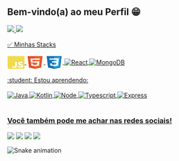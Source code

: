 ## Bem-vindo(a) ao meu Perfil 😁

 <div>
  <a href="https://github.com/alex-angelos/">
  <img height="180em" src="https://github-readme-stats.vercel.app/api?username=alex-angelos&show_icons=true&theme=tokyonight&include_all_commits=true&count_private=true"/>
  <img height="180em" src="https://github-readme-stats.vercel.app/api/top-langs/?username=alex-angelos&layout=compact&langs_count=6&theme=tokyonight"/>
</div>
 <br/>
 ✅ Minhas Stacks
<div style="display: inline_block"><br>
  <img align="center" alt="Js" height="30" width="40" src="https://raw.githubusercontent.com/devicons/devicon/master/icons/javascript/javascript-plain.svg">
  <img align="center" alt="HTML" height="30" width="40" src="https://raw.githubusercontent.com/devicons/devicon/master/icons/html5/html5-original.svg">
  <img align="center" alt="CSS" height="30" width="40" src="https://raw.githubusercontent.com/devicons/devicon/master/icons/css3/css3-original.svg">
  <img align="center" alt="React" height="30" width="40" src=https://cdn.jsdelivr.net/gh/devicons/devicon/icons/react/react-original.svg />
 <img align="center" alt="MongoDB" height="30" width="40"src="https://cdn.jsdelivr.net/gh/devicons/devicon/icons/mongodb/mongodb-plain-wordmark.svg" />
</div>
 
 <br/>
 :student: Estou aprendendo:
 <div style="display: inline_block"><br>
  <img align="center" alt="Java" height="30" width="40" src="https://cdn.jsdelivr.net/gh/devicons/devicon/icons/java/java-original.svg">
  <img align="center" alt="Kotlin" height="30" width="40" src="https://cdn.jsdelivr.net/gh/devicons/devicon/icons/kotlin/kotlin-original.svg">
  <img align="center" alt="Node" height="30" width="40" src="https://cdn.jsdelivr.net/gh/devicons/devicon/icons/nodejs/nodejs-original.svg">
 <img align="center" alt="Typescript" height="30" width="40"src="https://cdn.jsdelivr.net/gh/devicons/devicon/icons/typescript/typescript-original.svg" />
  <img align="center" alt="Express" height="30" width="40" src="https://cdn.jsdelivr.net/gh/devicons/devicon/icons/express/express-original.svg" />
</div>
 
 <br>
 
  ### Você também pode me achar nas redes sociais!
 
<div> 
  <a href="https://instagram.com/angelosalex" target="_blank"><img src="https://img.shields.io/badge/-Instagram-%23E4405F?style=for-the-badge&logo=instagram&logoColor=white" target="_blank"></a>
  <a href ="mailto:alex_angelos@hotmail.com"><img src="https://img.shields.io/badge/-Hotmail-red%23333?style=for-the-badge" target="_blank"></a>
  <a href="https://www.linkedin.com/in/alex-angelos-99ba64116" target="_blank"><img src="https://img.shields.io/badge/-LinkedIn-%230077B5?style=for-the-badge&logo=linkedin&logoColor=white" target="_blank"></a>
  <a href ="https://www.behance.net/alexangelos"><img src="https://img.shields.io/badge/-Behance-blue?style=for-the-badge" target="_blank"/></a>
 
  ![Snake animation](https://github.com/alex-angelos/alex-angelos/blob/output/github-contribution-grid-snake.svg)

</div>